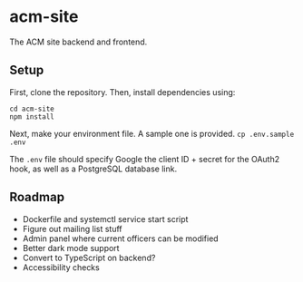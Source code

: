 # acm-site
The ACM site backend and frontend.

## Setup
First, clone the repository. Then, install dependencies using:
```
cd acm-site
npm install
```

Next, make your environment file. A sample one is provided.
`cp .env.sample .env`

The `.env` file should specify Google the client ID + secret
for the OAuth2 hook, as well as a PostgreSQL database link.

## Roadmap
- Dockerfile and systemctl service start script
- Figure out mailing list stuff
- Admin panel where current officers can be modified
- Better dark mode support
- Convert to TypeScript on backend?
- Accessibility checks
